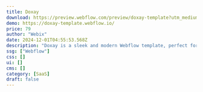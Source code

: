 ```yaml
---
title: Doxay
download: https://preview.webflow.com/preview/doxay-template?utm_medium=preview_link&utm_source=dashboard&utm_content=doxay-template&preview=2b6aefeb8218499293661f1a42fd5cfe&workflow=preview
demo: https://doxay-template.webflow.io/
price: 79
author: "Webix"
date: 2024-12-01T04:55:53.568Z
description: "Doxay is a sleek and modern Webflow template, perfect for SaaS landing pages, software companies, web apps, app showcases, crypto platforms, IT services, startups, and business consulting."
ssg: ["Webflow"]
css: []
ui: []
cms: []
category: [SaaS]
draft: false
---
```

